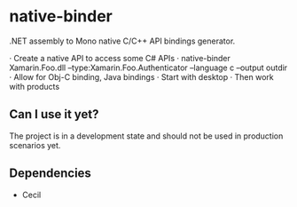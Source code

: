 native-binder
==============

.NET assembly to Mono native C/C++ API bindings generator.

· Create a native API to access some C# APIs
· native-binder Xamarin.Foo.dll –type:Xamarin.Foo.Authenticator –language c –output outdir
· Allow for Obj-C binding, Java bindings
· Start with desktop
· Then work with products

Can I use it yet?
-----------------

The project is in a development state and should not be used in production scenarios yet.

Dependencies
------------

* Cecil

